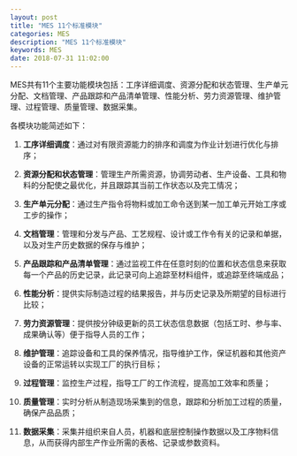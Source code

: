 ```yaml
---
layout: post
title: "MES 11个标准模块"
categories: MES
description: "MES 11个标准模块"
keywords: MES
date: 2018-07-31 11:02:00
---
```


MES共有11个主要功能模块包括：工序详细调度、资源分配和状态管理、生产单元分配、文档管理、产品跟踪和产品清单管理、性能分析、劳力资源管理、维护管理、过程管理、质量管理、数据采集。

各模块功能简述如下：

1. **工序详细调度**：通过对有限资源能力的排序和调度为作业计划进行优化与排序；

2. **资源分配和状态管理**：管理生产所需资源，协调劳动者、生产设备、工具和物料的分配使之最优化，并且跟踪其当前工作状态以及完工情况；

3. **生产单元分配**：通过生产指令将物料或加工命令送到某一加工单元开始工序或工步的操作；

4. **文档管理**：管理和分发与产品、工艺规程、设计或工作令有关的记录和单据，以及对生产历史数据的保存与维护；

5. **产品跟踪和产品清单管理**：通过监视工件在任意时刻的位置和状态信息来获取每一个产品的历史记录，此记录可向上追踪至材料组件，或追踪至终端成品；

6. **性能分析**：提供实际制造过程的结果报告，并与历史记录及所期望的目标进行比较；

7. **劳力资源管理**：提供按分钟级更新的员工状态信息数据（包括工时、参与率、成果确认等）便于指导人员的工作；

8. **维护管理**：追踪设备和工具的保养情况，指导维护工作，保证机器和其他资产设备的正常运转以实现工厂的执行目标；

9. **过程管理**：监控生产过程，指导工厂的工作流程，提高加工效率和质量；

10. **质量管理**：实时分析从制造现场采集到的信息，跟踪和分析加工过程的质量，确保产品品质；

11. **数据采集**：采集并组织来自人员，机器和底层控制操作数据以及工序物料信息，从而获得内部生产作业所需的表格、记录或参数资料。